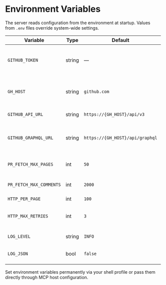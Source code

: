 # Environment Variables

The server reads configuration from the environment at startup. Values from `.env` files override system-wide settings.

| Variable | Type | Default | Notes |
| --- | --- | --- | --- |
| `GITHUB_TOKEN` | string | — | Required. Accepts fine-grained or classic PATs with `pull_request:read` scope. |
| `GH_HOST` | string | `github.com` | Automatically updates `GITHUB_API_URL` when not provided. |
| `GITHUB_API_URL` | string | `https://{GH_HOST}/api/v3` | Use for bespoke enterprise routing. |
| `GITHUB_GRAPHQL_URL` | string | `https://{GH_HOST}/api/graphql` | GraphQL endpoint. Reserved for future roadmap features. |
| `PR_FETCH_MAX_PAGES` | int | `50` | Guardrail for runaway pagination. |
| `PR_FETCH_MAX_COMMENTS` | int | `2000` | Soft limit for produced markdown size. |
| `HTTP_PER_PAGE` | int | `100` | Range `1..100`. |
| `HTTP_MAX_RETRIES` | int | `3` | Retries for request timeouts and 5xx responses. |
| `LOG_LEVEL` | string | `INFO` | Standard Python log level names. |
| `LOG_JSON` | bool | `false` | Emit machine-readable JSON logs when `true`. |

Set environment variables permanently via your shell profile or pass them directly through MCP host configuration.
